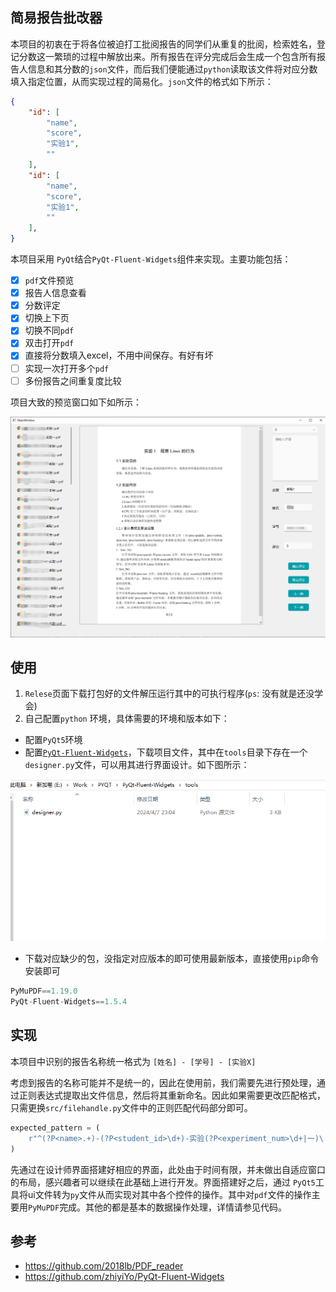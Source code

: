 ## 简易报告批改器
本项目的初衷在于将各位被迫打工批阅报告的同学们从重复的批阅，检索姓名，登记分数这一繁琐的过程中解放出来。所有报告在评分完成后会生成一个包含所有报告人信息和其分数的`json`文件，而后我们便能通过`python`读取该文件将对应分数填入指定位置，从而实现过程的简易化。`json`文件的格式如下所示：

```json
{
    "id": [
        "name",
        "score",
        "实验1",
        ""
    ],
    "id": [
        "name",
        "score",
        "实验1",
        ""
    ],
}

```
本项目采用 `PyQt`结合`PyQt-Fluent-Widgets`组件来实现。主要功能包括：

- [x] `pdf`文件预览
- [x] 报告人信息查看
- [x] 分数评定
- [x] 切换上下页
- [x] 切换不同`pdf`
- [x] 双击打开`pdf`
- [x] 直接将分数填入excel，不用中间保存。有好有坏
- [ ] 实现一次打开多个`pdf`
- [ ] 多份报告之间重复度比较 
  
项目大致的预览窗口如下如所示：

![主界面](./image/mainwindow.png)

## 使用
1. `Relese`页面下载打包好的文件解压运行其中的可执行程序(`ps`: 没有就是还没学会)
2. 自己配置`python` 环境，具体需要的环境和版本如下：
- 配置`PyQt5`环境
- 配置[`PyQt-Fluent-Widgets`](https://github.com/zhiyiYo/PyQt-Fluent-Widgets)，下载项目文件，其中在`tools`目录下存在一个`designer.py`文件，可以用其进行界面设计。如下图所示：
  
![](./image/tools.png) 

- 下载对应缺少的包，没指定对应版本的即可使用最新版本，直接使用`pip`命令安装即可


```python
PyMuPDF==1.19.0
PyQt-Fluent-Widgets==1.5.4
```

## 实现
本项目中识别的报告名称统一格式为
`[姓名] - [学号] - [实验X]`

考虑到报告的名称可能并不是统一的，因此在使用前，我们需要先进行预处理，通过正则表达式提取出文件信息，然后将其重新命名。因此如果需要更改匹配格式，只需更换`src/filehandle.py`文件中的正则匹配代码部分即可。

```python
expected_pattern = (
    r"^(?P<name>.+)-(?P<student_id>\d+)-实验(?P<experiment_num>\d+|一)\.pdf$"
)
```

先通过在设计师界面搭建好相应的界面，此处由于时间有限，并未做出自适应窗口的布局，感兴趣者可以继续在此基础上进行开发。界面搭建好之后，通过 `PyQt5`工具将ui文件转为`py`文件从而实现对其中各个控件的操作。其中对`pdf`文件的操作主要用`PyMuPDF`完成。其他的都是基本的数据操作处理，详情请参见代码。

## 参考

- https://github.com/2018lb/PDF_reader
- https://github.com/zhiyiYo/PyQt-Fluent-Widgets
